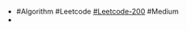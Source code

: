 - #Algorithm #Leetcode [#Leetcode-200](https://leetcode-cn.com/problems/number-of-islands/) #Medium
-